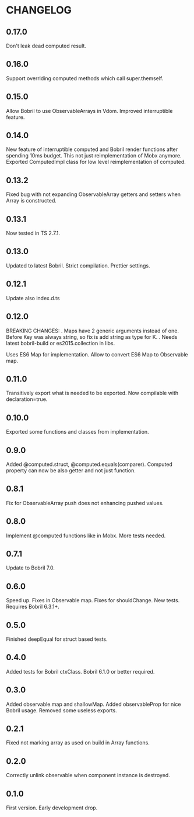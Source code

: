 # CHANGELOG

## 0.17.0

Don't leak dead computed result.

## 0.16.0

Support overriding computed methods which call super.themself.

## 0.15.0

Allow Bobril to use ObservableArrays in Vdom. Improved interruptible feature.

## 0.14.0

New feature of interruptible computed and Bobril render functions after spending 10ms budget. This not just reimplementation of Mobx anymore.
Exported ComputedImpl class for low level reimplementation of computed.

## 0.13.2

Fixed bug with not expanding ObservableArray getters and setters when Array is constructed.

## 0.13.1

Now tested in TS 2.7.1.

## 0.13.0

Updated to latest Bobril. Strict compilation. Prettier settings.

## 0.12.1

Update also index.d.ts

## 0.12.0

BREAKING CHANGES:
. Maps have 2 generic arguments instead of one. Before Key was always string, so fix is add string as type for K.
. Needs latest bobril-build or es2015.collection in libs.

Uses ES6 Map for implementation. Allow to convert ES6 Map to Observable map.

## 0.11.0

Transitively export what is needed to be exported. Now compilable with declaration=true.

## 0.10.0

Exported some functions and classes from implementation.

## 0.9.0

Added @computed.struct, @computed.equals(comparer). Computed property can now be also getter and not just function.

## 0.8.1

Fix for ObservableArray push does not enhancing pushed values.

## 0.8.0

Implement @computed functions like in Mobx. More tests needed.

## 0.7.1

Update to Bobril 7.0.

## 0.6.0

Speed up. Fixes in Observable map. Fixes for shouldChange. New tests. Requires Bobril 6.3.1+.

## 0.5.0

Finished deepEqual for struct based tests.

## 0.4.0

Added tests for Bobril ctxClass. Bobril 6.1.0 or better required.

## 0.3.0

Added observable.map and shallowMap. Added observableProp for nice Bobril usage. Removed some useless exports.

## 0.2.1

Fixed not marking array as used on build in Array functions.

## 0.2.0

Correctly unlink observable when component instance is destroyed.

## 0.1.0

First version. Early development drop.
